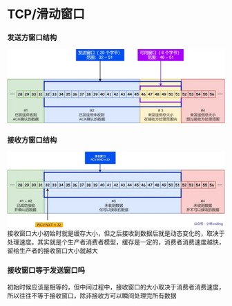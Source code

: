 # TCP/滑动窗口

### 发送方窗口结构
![alt text](image-6.png)

### 接收方窗口结构
![alt text](image-7.png)
接收窗口大小初始时就是缓存大小，但之后接收到数据后就是动态变化的，取决于处理速度。其实就是个生产者消费者模型，缓存是一定的，消费者消费速度越快，留给生产者的接收窗口大小就越大


### 接收窗口等于发送窗口吗
初始时候应该是相等的，但中间过程中，接收窗口的大小取决于消费者消费速度，所以往往不等于接收窗口，除非接收方可以瞬间处理完所有数据



